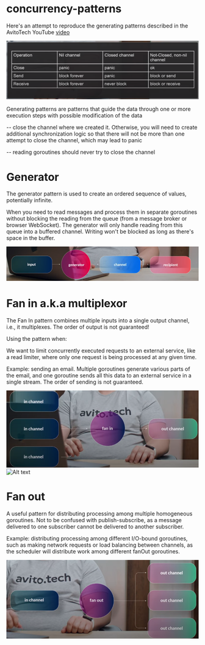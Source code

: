 # concurrency-patterns  


Here's an attempt to reproduce the generating patterns described in the AvitoTech YouTube [video](https://www.youtube.com/watch?v=GZSfn-8m-ko&ab_channel=AvitoTech)


![Alt text](src/image.png)  

Generating patterns are patterns that guide the data through one or more execution steps with possible modification of the data  

-- close the channel where we created it. Otherwise, you will need to create additional synchronization logic so that there will not be more than one attempt to close the channel, which may lead to panic

-- reading goroutines should never try to close the channel  

# Generator

The generator pattern is used to create an ordered sequence of values, potentially infinite.  

When you need to read messages and process them in separate goroutines without blocking the reading from the queue (from a message broker or browser WebSocket). The generator will only handle reading from this queue into a buffered channel. Writing won't be blocked as long as there's space in the buffer.

![Alt text](src/generator.png)

# Fan in a.k.a multiplexor  

The Fan In pattern combines multiple inputs into a single output channel, i.e., it multiplexes. The order of output is not guaranteed!

Using the pattern when:

We want to limit concurrently executed requests to an external service, like a read limiter, where only one request is being processed at any given time.

Example: sending an email. Multiple goroutines generate various parts of the email, and one goroutine sends all this data to an external service in a single stream. The order of sending is not guaranteed.

![Alt text](src/fanin.png)  
![Alt text](src/fanin-extended.png)


# Fan out 

A useful pattern for distributing processing among multiple homogeneous goroutines. Not to be confused with publish-subscribe, as a message delivered to one subscriber cannot be delivered to another subscriber.  

Example: distributing processing among different I/O-bound goroutines, such as making network requests or load balancing between channels, as the scheduler will distribute work among different fanOut goroutines.
  
![Alt text](src/fanout.png)